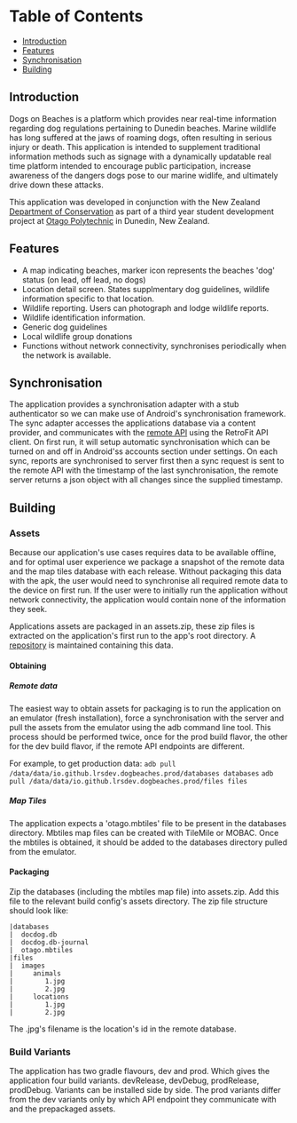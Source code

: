 Table of Contents
=================
* [Introduction](#introduction)
* [Features](#features)
* [Synchronisation](#synchronisation)
* [Building](#building)

## Introduction
Dogs on Beaches is a platform which provides near real-time information regarding dog regulations pertaining to Dunedin beaches. Marine wildlife has long suffered at the jaws of roaming dogs, often resulting in serious injury or death. This application is intended to supplement traditional information methods such as signage with a dynamically updatable real time platform intended to encourage public participation, increase awareness of the dangers dogs pose to our marine widlife, and ultimately drive down these attacks.

This application was developed in conjunction with the New Zealand [Department of Conservation](http://www.doc.govt.nz) as part of a third year student development project at [Otago Polytechnic](http://www.op.ac.nz) in Dunedin, New Zealand.

## Features
* A map indicating beaches, marker icon represents the beaches 'dog' status (on lead, off lead, no dogs)
* Location detail screen. States supplmentary dog guidelines, wildlife information specific to that location.
* Wildlife reporting. Users can photograph and lodge wildlife reports.
* Wildlife identification information.
* Generic dog guidelines
* Local wildlife group donations
* Functions without network connectivity, synchronises periodically when the network is available.

## Synchronisation
The application provides a synchronisation adapter with a stub authenticator so we can make use of Android's synchronisation framework. The sync adapter accesses the applications database via a content provider, and communicates with the [remote API](https://github.com/lrsdev/dog-rails) using the RetroFit API client. On first run, it will setup automatic synchronisation which can be turned on and off in Android'ss accounts section under settings. On each sync, reports are synchronised to server first then a sync request is sent to the remote API with the timestamp of the last synchronisation, the remote server returns a json object with all changes since the supplied timestamp.

## Building 
### Assets
Because our application's use cases requires data to be available offline, and for optimal user experience we package a snapshot of the remote data and the map tiles database with each release. Without packaging this data with the apk, the user would need to synchronise all required remote data to the device on first run. If the user were to initially run the application without network connectivity, the application would contain none of the information they seek.

Applications assets are packaged in an assets.zip, these zip files is extracted on the application's first run to the app's root directory. A [repository](https://github.com/lrsdev/android-data/) is maintained containing this data.

#### Obtaining
##### Remote data
The easiest way to obtain assets for packaging is to run the application on an emulator (fresh installation), force a synchronisation with the server and pull the assets from the emulator using the adb command line tool. This process should be performed twice, once for the prod build flavor, the other for the dev build flavor, if the remote API endpoints are different.

For example, to get production data:
`adb pull /data/data/io.github.lrsdev.dogbeaches.prod/databases databases`
`adb pull /data/data/io.github.lrsdev.dogbeaches.prod/files files`

##### Map Tiles
The application expects a 'otago.mbtiles' file to be present in the databases directory. Mbtiles map files can be created with TileMile or MOBAC. Once the mbtiles is obtained, it should be added to the databases directory pulled from the emulator.

#### Packaging
Zip the databases (including the mbtiles map file) into assets.zip. Add this file to the relevant build config's assets directory. The zip file structure should look like:
```
|databases
|  docdog.db
|  docdog.db-journal
|  otago.mbtiles
|files
|  images
|     animals
|        1.jpg
|        2.jpg
|     locations
|        1.jpg
|        2.jpg
```
The .jpg's filename is the location's id in the remote database.

### Build Variants
The application has two gradle flavours, dev and prod. Which gives the application four build variants. devRelease, devDebug, prodRelease, prodDebug. Variants can be installed side by side. The prod variants differ from the dev variants only by which API endpoint they communicate with and the prepackaged assets.
